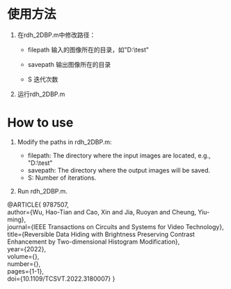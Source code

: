 # 使用方法

1. 在rdh_2DBP.m中修改路径：

   - filepath 输入的图像所在的目录，如"D:\test\"

   - savepath 输出图像所在的目录
   - S 迭代次数

2. 运行rdh_2DBP.m

# How to use
1. Modify the paths in rdh_2DBP.m:

   - filepath: The directory where the input images are located, e.g., "D:\test"
   - savepath: The directory where the output images will be saved.
   - S: Number of iterations.

2. Run rdh_2DBP.m.

@ARTICLE{
9787507,  
author={Wu, Hao-Tian and Cao, Xin and Jia, Ruoyan and Cheung, Yiu-ming},  
journal={IEEE Transactions on Circuits and Systems for Video Technology},   
title={Reversible Data Hiding with Brightness Preserving Contrast Enhancement by Two-dimensional Histogram Modification},   
year={2022},  
volume={},  
number={},  
pages={1-1},  
doi={10.1109/TCSVT.2022.3180007}
}
